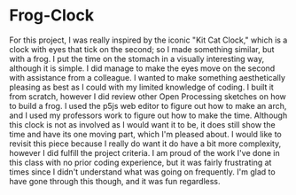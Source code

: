 # Frog-Clock

For this project, I was really inspired by the iconic "Kit Cat Clock," which is a clock with eyes that tick on the second; so I made something similar, but with a frog. I put the time on the stomach in a visually interesting way, although it is simple. I did manage to make the eyes move on the second with assistance from a colleague. I wanted to make something aesthetically pleasing as best as I could with my limited knowledge of coding. I built it from scratch, however I did review other Open Processing sketches on how to build a frog. I used the p5js web editor to figure out how to make an arch, and I used my professors work to figure out how to make the time. Although this clock is not as involved as I would want it to be, it does still show the time and have its one moving part, which I'm pleased about. 
I would like to revisit this piece because I really do want it do have a bit more complexity, however I did fulfill the project criteria. I am proud of the work I've done in this class with no prior coding experience, but it was fairly frustrating at times since I didn't understand what was going on frequently. I'm glad to have gone through this though, and it was fun regardless. 

